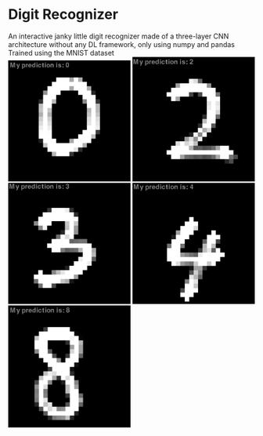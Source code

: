 # Digit Recognizer
 An interactive janky little digit recognizer made of a three-layer CNN architecture without any DL framework, only using numpy and pandas <br/>
Trained using the MNIST dataset <br/>
<img src="/imgs/0.png" alt="screenshot" width="250"/>
<img src="/imgs/2.png" alt="screenshot" width="250"/>
<img src="/imgs/3.png" alt="screenshot" width="250"/>
<img src="/imgs/4.png" alt="screenshot" width="250"/>
<img src="/imgs/8.png" alt="screenshot" width="250"/>
